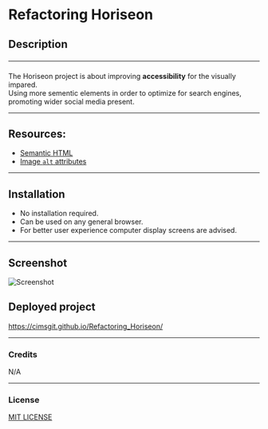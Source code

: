 # **Refactoring Horiseon**

## Description <hr> 
The Horiseon project is about improving **accessibility** for the visually impared.<br>
Using more sementic elements in order to optimize for search engines, promoting wider social media present. 
<hr>


## Resources:

* [Semantic HTML](https://www.w3schools.com/html/html5_semantic_elements.asp)
* [Image `alt` attributes](https://www.w3schools.com/tags/att_img_alt.asp)
<hr>

## Installation
+ No installation required.
+ Can be used on any general browser.
+ For better user experience computer display screens are advised. 
<hr>

## Screenshot 

![Screenshot](./assets/images/cimsgit.github.io_Refactoring_Horiseon_.png) 

## Deployed project
https://cimsgit.github.io/Refactoring_Horiseon/ <hr>

### Credits
N/A
<hr>

### License

[MIT LICENSE](./LICENSE)
